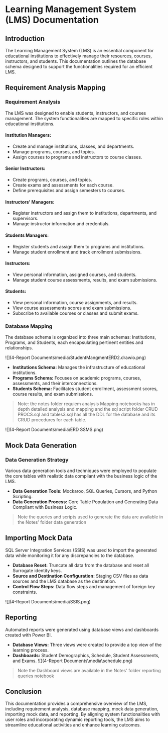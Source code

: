 # Learning Management System (LMS) Documentation

## Introduction
The Learning Management System (LMS) is an essential component for educational institutions to effectively manage their resources, courses, instructors, and students. This documentation outlines the database schema designed to support the functionalities required for an efficient LMS.

## Requirement Analysis Mapping
### Requirement Analysis
The LMS was designed to enable students, instructors, and courses management. The system functionalities are mapped to specific roles within educational institutions.

#### Institution Managers:
- Create and manage institutions, classes, and departments.
- Manage programs, courses, and topics.
- Assign courses to programs and instructors to course classes.

#### Senior Instructors:
- Create programs, courses, and topics.
- Create exams and assessments for each course.
- Define prerequisites and assign semesters to courses.

#### Instructors' Managers:
- Register instructors and assign them to institutions, departments, and supervisors.
- Manage instructor information and credentials.

#### Students Managers:
- Register students and assign them to programs and institutions.
- Manage student enrollment and track enrollment submissions.

#### Instructors:
- View personal information, assigned courses, and students.
- Manage student course assessments, results, and exam submissions.

#### Students:
- View personal information, course assignments, and results.
- View course assessments scores and exam submissions.
- Subscribe to available courses or classes and submit exams.

### Database Mapping
The database schema is organized into three main schemas: Institutions, Programs, and Students, each encapsulating pertinent entities and relationships.

![](4-Report Documents\media\StudentMangmentERD2.drawio.png)

- **Institutions Schema:** Manages the infrastructure of educational institutions.
- **Programs Schema:** Focuses on academic programs, courses, assessments, and their interconnections.
- **Students Schema:** Facilitates student enrollment, assessment scores, course results, and exam submissions.

> Note: the notes folder requiem analysis Mapping notebooks has in depth detailed analysis and mapping and the sql script folder CRUD PROCS.sql and tables3.sql has all the DDL for the database and its CRUD procedures for each table.

![](4-Report Documents\media\ERD SSMS.png)

## Mock Data Generation
### Data Generation Strategy
Various data generation tools and techniques were employed to populate the core tables with realistic data compliant with the business logic of the LMS.

- **Data Generation Tools:** Mockaroo, SQL Queries, Cursors, and Python Scripting.
- **Data Generation Process:** Core Table Population and Generating Data Compliant with Business Logic.
> Note the queries and scripts used to generate the data are available in the Notes' folder data generation

## Importing Mock Data
SQL Server Integration Services (SSIS) was used to import the generated data while monitoring it for any discrepancies to the database.

- **Database Reset:** Truncate all data from the database and reset all Surrogate identity keys.
- **Source and Destination Configuration:** Staging CSV files as data sources and the LMS database as the destination.
- **Control Flow Steps:** Data flow steps and management of foreign key constraints.

![](4-Report Documents\media\SSIS.png)

## Reporting
Automated reports were generated using database views and dashboards created with Power BI.

- **Database Views:** Three views were created to provide a top view of the learning process.
- **Dashboards:** Student Demographics, Schedule, Student Assessments, and Exams.
![](4-Report Documents\media\schedule.png)

> Note the Dashboard views are available in the Notes' folder reporting queries notebook 
## Conclusion
This documentation provides a comprehensive overview of the LMS, including requirement analysis, database mapping, mock data generation, importing mock data, and reporting. By aligning system functionalities with user roles and incorporating dynamic reporting tools, the LMS aims to streamline educational activities and enhance learning outcomes.

